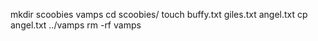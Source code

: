 mkdir scoobies vamps
cd scoobies/
touch buffy.txt giles.txt angel.txt
cp angel.txt ../vamps
rm -rf vamps

